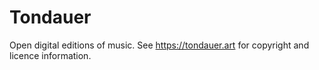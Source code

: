 # Tondauer

Open digital editions of music. See https://tondauer.art for copyright and licence information.
